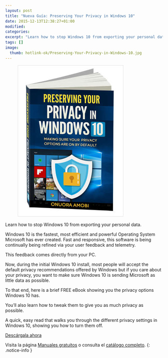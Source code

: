 ```yaml
---
layout: post
title: "Nueva Guía: Preserving Your Privacy in Windows 10"
date: 2015-12-13T12:38:27+01:00
modified:
categories:
excerpt: "Learn how to stop Windows 10 from exporting your personal data. Windows 10 is the fastest, most efficient and powerful Operating System Microsoft has ever created. Fast and responsive, this software is being continually being refined via your user feedback and telemetry."
tags: []
image:
  thumb: hotlink-ok/Preserving-Your-Privacy-in-Windows-10.jpg
---
```


<figure>
  <a href="http://elbauldelprogramador.tradepub.com/c/pubRD.mpl?sr=oc&_t=oc:&qf=w_wini02"><img src="/images/Preserving-Your-Privacy-in-Windows-102.jpg" title="{{ page.title }}" alt="{{ page.title }}" /></a>
</figure>

Learn how to stop Windows 10 from exporting your personal data.

Windows 10 is the fastest, most efficient and powerful Operating System Microsoft has ever created. Fast and responsive, this software is being continually being refined via your user feedback and telemetry.

<!--ad-->

This feedback comes directly from your PC.

Now, during the initial Windows 10 install, most people will accept the default privacy recommendations offered by Windows but if you care about your privacy, you want to make sure Windows 10 is sending Microsoft as little data as possible.

To that end, here is a brief FREE eBook showing you the privacy options Windows 10 has.

You’ll also learn how to tweak them to give you as much privacy as possible.

A quick, easy read that walks you through the different privacy settings in Windows 10, showing you how to turn them off.

<div class="btn-success">
  <a href="http://elbauldelprogramador.tradepub.com/c/pubRD.mpl?sr=oc&_t=oc:&qf=w_wini02" target="_blank">Descárgala ahora</a>
</div>

Visita la página [Manuales gratuitos][1] o consulta el [catálogo completo][2].
{: .notice-info }

[1]: /manuales-gratuitos/
[2]: http://elbauldelprogramador.tradepub.com/category/information-technology/1207/ "Catálogo completo de Guías gratuítas "
